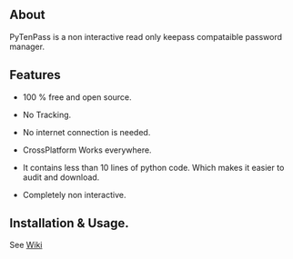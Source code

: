 ## About

PyTenPass is a non interactive read only keepass compataible password manager.

## Features

* 100 % free and open source.

* No Tracking.

* No internet connection is needed.

* CrossPlatform Works everywhere.

* It contains less than 10 lines of python code. Which  makes it easier to audit and download.

* Completely non interactive.


## Installation  & Usage.

See [Wiki](https://github.com/defaultpfp/pytenpass/wiki)   
